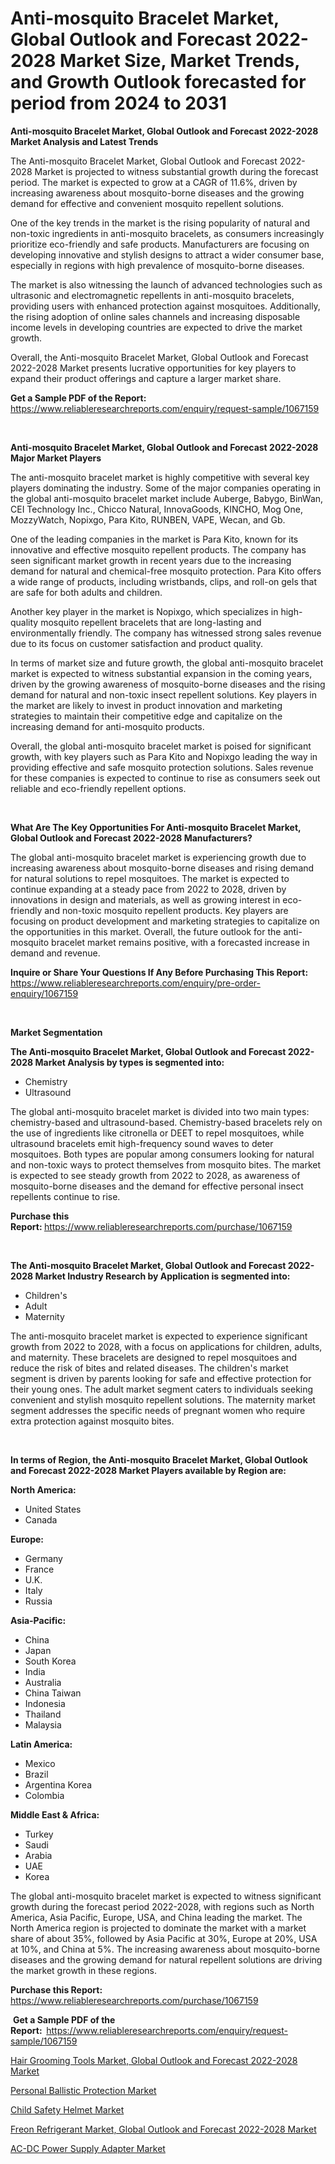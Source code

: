 <p><h1>Anti-mosquito Bracelet Market, Global Outlook and Forecast 2022-2028 Market Size, Market Trends, and Growth Outlook forecasted for period from 2024 to 2031</h1></p><p><strong>Anti-mosquito Bracelet Market, Global Outlook and Forecast 2022-2028 Market Analysis and Latest Trends</strong></p>
<p><p>The Anti-mosquito Bracelet Market, Global Outlook and Forecast 2022-2028 Market is projected to witness substantial growth during the forecast period. The market is expected to grow at a CAGR of 11.6%, driven by increasing awareness about mosquito-borne diseases and the growing demand for effective and convenient mosquito repellent solutions.</p><p>One of the key trends in the market is the rising popularity of natural and non-toxic ingredients in anti-mosquito bracelets, as consumers increasingly prioritize eco-friendly and safe products. Manufacturers are focusing on developing innovative and stylish designs to attract a wider consumer base, especially in regions with high prevalence of mosquito-borne diseases.</p><p>The market is also witnessing the launch of advanced technologies such as ultrasonic and electromagnetic repellents in anti-mosquito bracelets, providing users with enhanced protection against mosquitoes. Additionally, the rising adoption of online sales channels and increasing disposable income levels in developing countries are expected to drive the market growth.</p><p>Overall, the Anti-mosquito Bracelet Market, Global Outlook and Forecast 2022-2028 Market presents lucrative opportunities for key players to expand their product offerings and capture a larger market share.</p></p>
<p><strong>Get a Sample PDF of the Report:&nbsp;</strong> <a href="https://www.reliableresearchreports.com/enquiry/request-sample/1067159">https://www.reliableresearchreports.com/enquiry/request-sample/1067159</a></p>
<p>&nbsp;</p>
<p><strong>Anti-mosquito Bracelet Market, Global Outlook and Forecast 2022-2028 Major Market Players</strong></p>
<p><p>The anti-mosquito bracelet market is highly competitive with several key players dominating the industry. Some of the major companies operating in the global anti-mosquito bracelet market include Auberge, Babygo, BinWan, CEI Technology Inc., Chicco Natural, InnovaGoods, KINCHO, Mog One, MozzyWatch, Nopixgo, Para Kito, RUNBEN, VAPE, Wecan, and Gb.</p><p>One of the leading companies in the market is Para Kito, known for its innovative and effective mosquito repellent products. The company has seen significant market growth in recent years due to the increasing demand for natural and chemical-free mosquito protection. Para Kito offers a wide range of products, including wristbands, clips, and roll-on gels that are safe for both adults and children.</p><p>Another key player in the market is Nopixgo, which specializes in high-quality mosquito repellent bracelets that are long-lasting and environmentally friendly. The company has witnessed strong sales revenue due to its focus on customer satisfaction and product quality.</p><p>In terms of market size and future growth, the global anti-mosquito bracelet market is expected to witness substantial expansion in the coming years, driven by the growing awareness of mosquito-borne diseases and the rising demand for natural and non-toxic insect repellent solutions. Key players in the market are likely to invest in product innovation and marketing strategies to maintain their competitive edge and capitalize on the increasing demand for anti-mosquito products.</p><p>Overall, the global anti-mosquito bracelet market is poised for significant growth, with key players such as Para Kito and Nopixgo leading the way in providing effective and safe mosquito protection solutions. Sales revenue for these companies is expected to continue to rise as consumers seek out reliable and eco-friendly repellent options.</p></p>
<p>&nbsp;</p>
<p><strong>What Are The Key Opportunities For Anti-mosquito Bracelet Market, Global Outlook and Forecast 2022-2028 Manufacturers?</strong></p>
<p><p>The global anti-mosquito bracelet market is experiencing growth due to increasing awareness about mosquito-borne diseases and rising demand for natural solutions to repel mosquitoes. The market is expected to continue expanding at a steady pace from 2022 to 2028, driven by innovations in design and materials, as well as growing interest in eco-friendly and non-toxic mosquito repellent products. Key players are focusing on product development and marketing strategies to capitalize on the opportunities in this market. Overall, the future outlook for the anti-mosquito bracelet market remains positive, with a forecasted increase in demand and revenue.</p></p>
<p><strong>Inquire or Share Your Questions If Any Before Purchasing This Report:</strong> <a href="https://www.reliableresearchreports.com/enquiry/pre-order-enquiry/1067159">https://www.reliableresearchreports.com/enquiry/pre-order-enquiry/1067159</a></p>
<p>&nbsp;</p>
<p><strong>Market Segmentation</strong></p>
<p><strong>The Anti-mosquito Bracelet Market, Global Outlook and Forecast 2022-2028 Market Analysis by types is segmented into:</strong></p>
<p><ul><li>Chemistry</li><li>Ultrasound</li></ul></p>
<p><p>The global anti-mosquito bracelet market is divided into two main types: chemistry-based and ultrasound-based. Chemistry-based bracelets rely on the use of ingredients like citronella or DEET to repel mosquitoes, while ultrasound bracelets emit high-frequency sound waves to deter mosquitoes. Both types are popular among consumers looking for natural and non-toxic ways to protect themselves from mosquito bites. The market is expected to see steady growth from 2022 to 2028, as awareness of mosquito-borne diseases and the demand for effective personal insect repellents continue to rise.</p></p>
<p><strong>Purchase this Report:&nbsp;</strong><a href="https://www.reliableresearchreports.com/purchase/1067159">https://www.reliableresearchreports.com/purchase/1067159</a></p>
<p>&nbsp;</p>
<p><strong>The Anti-mosquito Bracelet Market, Global Outlook and Forecast 2022-2028 Market Industry Research by Application is segmented into:</strong></p>
<p><ul><li>Children's</li><li>Adult</li><li>Maternity</li></ul></p>
<p><p>The anti-mosquito bracelet market is expected to experience significant growth from 2022 to 2028, with a focus on applications for children, adults, and maternity. These bracelets are designed to repel mosquitoes and reduce the risk of bites and related diseases. The children's market segment is driven by parents looking for safe and effective protection for their young ones. The adult market segment caters to individuals seeking convenient and stylish mosquito repellent solutions. The maternity market segment addresses the specific needs of pregnant women who require extra protection against mosquito bites.</p></p>
<p>&nbsp;</p>
<p><strong>In terms of Region, the Anti-mosquito Bracelet Market, Global Outlook and Forecast 2022-2028 Market Players available by Region are:</strong></p>
<p>
    <p> <strong> North America: </strong>
        <ul>
            <li>United States</li>
            <li>Canada</li>
        </ul>
        </p> 
    <p> <strong> Europe: </strong>
        <ul>
            <li>Germany</li>
            <li>France</li>
            <li>U.K.</li>
            <li>Italy</li>
            <li>Russia</li>
        </ul>
        </p> 
    <p> <strong> Asia-Pacific: </strong>
        <ul>
            <li>China</li>
            <li>Japan</li>
            <li>South Korea</li>
            <li>India</li>
            <li>Australia</li>
            <li>China Taiwan</li>
            <li>Indonesia</li>
            <li>Thailand</li>
            <li>Malaysia</li>
        </ul>
        </p> 
    <p> <strong> Latin America: </strong>
        <ul>
            <li>Mexico</li>
            <li>Brazil</li>
            <li>Argentina Korea</li>
            <li>Colombia</li>
        </ul>
        </p> 
    <p> <strong> Middle East & Africa: </strong>
        <ul>
            <li>Turkey</li>
            <li>Saudi</li>
            <li>Arabia</li>
            <li>UAE</li>
            <li>Korea</li>
        </ul>
    </p>
    </p>
<p><p>The global anti-mosquito bracelet market is expected to witness significant growth during the forecast period 2022-2028, with regions such as North America, Asia Pacific, Europe, USA, and China leading the market. The North America region is projected to dominate the market with a market share of about 35%, followed by Asia Pacific at 30%, Europe at 20%, USA at 10%, and China at 5%. The increasing awareness about mosquito-borne diseases and the growing demand for natural repellent solutions are driving the market growth in these regions.</p></p>
<p><strong>Purchase this Report: </strong><a href="https://www.reliableresearchreports.com/purchase/1067159">https://www.reliableresearchreports.com/purchase/1067159</a></p>
<p>&nbsp;<strong>Get a Sample PDF of the Report:&nbsp;&nbsp;</strong><a href="https://www.reliableresearchreports.com/enquiry/request-sample/1067159">https://www.reliableresearchreports.com/enquiry/request-sample/1067159</a></p>
<p><strong></strong></p>
<p><p><a href="https://github.com/jj19131/Market-Research-Report-List-1/blob/main/hair-grooming-tools-market-global-outlook-and-forecast-2022-2028-market.md">Hair Grooming Tools Market, Global Outlook and Forecast 2022-2028 Market</a></p><p><a href="https://medium.com/@lottiejerde6456/personal-ballistic-protection-nbsp-market-focuses-on-market-share-size-and-projected-forecast-till-7dac4d420b53">Personal Ballistic Protection Market</a></p><p><a href="https://medium.com/@lottiejerde6456/child-safety-helmet-market-analysis-and-sze-forecasted-for-period-from-2024-to-2031-2b145b583bc5">Child Safety Helmet Market</a></p><p><a href="https://github.com/jhcraigie/Market-Research-Report-List-1/blob/main/freon-refrigerant-market-global-outlook-and-forecast-2022-2028-market.md">Freon Refrigerant Market, Global Outlook and Forecast 2022-2028 Market</a></p><p><a href="https://medium.com/@eloisadavis18/ac-dc-power-supply-adapter-market-analysis-and-sze-forecasted-for-period-from-2024-to-2031-e0c1c54fb1d7">AC-DC Power Supply Adapter Market</a></p></p>
